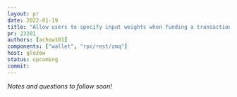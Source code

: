 ```yaml
---
layout: pr
date: 2022-01-19
title: "Allow users to specify input weights when funding a transaction"
pr: 23201
authors: [achow101]
components: ["wallet", "rpc/rest/zmq"]
host: glozow
status: upcoming
commit:
---
```


_Notes and questions to follow soon!_

<!-- TODO: Before meeting, add notes and questions
## Notes

## Questions
1. Did you review the PR? [Concept ACK, approach ACK, tested ACK, or NACK](https://github.com/bitcoin/bitcoin/blob/master/CONTRIBUTING.md#peer-review)?
-->


<!-- TODO: After meeting, uncomment and add meeting log between the irc tags
## Meeting Log

{% irc %}
{% endirc %}
-->
